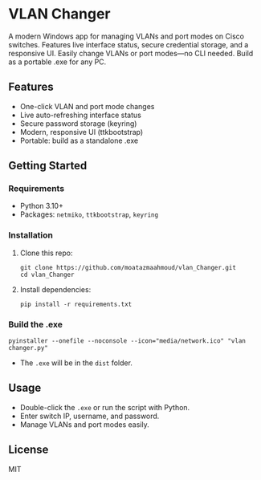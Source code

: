 # VLAN Changer

A modern Windows app for managing VLANs and port modes on Cisco switches. Features live interface status, secure credential storage, and a responsive UI. Easily change VLANs or port modes—no CLI needed. Build as a portable .exe for any PC.

## Features
- One-click VLAN and port mode changes
- Live auto-refreshing interface status
- Secure password storage (keyring)
- Modern, responsive UI (ttkbootstrap)
- Portable: build as a standalone .exe

## Getting Started

### Requirements
- Python 3.10+
- Packages: `netmiko`, `ttkbootstrap`, `keyring`

### Installation
1. Clone this repo:
   ```
   git clone https://github.com/moatazmaahmoud/vlan_Changer.git
   cd vlan_Changer
   ```
2. Install dependencies:
   ```
   pip install -r requirements.txt
   ```

### Build the .exe
```
pyinstaller --onefile --noconsole --icon="media/network.ico" "vlan changer.py"
```
- The `.exe` will be in the `dist` folder.

## Usage
- Double-click the `.exe` or run the script with Python.
- Enter switch IP, username, and password.
- Manage VLANs and port modes easily.

## License
MIT
